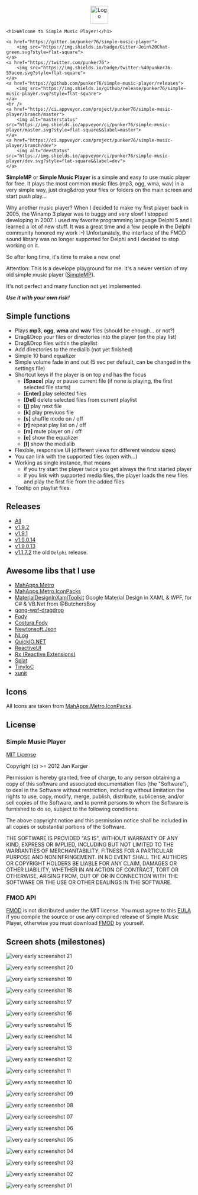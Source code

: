 <p align="center">
	<a href="https://github.com/punker76/simple-music-player">
		<img alt="Logo" width="48" heigth="48" src="https://raw.github.com/punker76/simple-music-player/master/icon/Gramaphone48x48.png" />
	</a>

	<h1>Welcome to Simple Music Player!</h1>

	<a href="https://gitter.im/punker76/simple-music-player">
		<img src="https://img.shields.io/badge/Gitter-Join%20Chat-green.svg?style=flat-square">
	</a>
	<a href="https://twitter.com/punker76">
		<img src="https://img.shields.io/badge/twitter-%40punker76-55acee.svg?style=flat-square">
	</a>
	<a href="https://github.com/punker76/simple-music-player/releases">
		<img src="https://img.shields.io/github/release/punker76/simple-music-player.svg?style=flat-square">
	</a>
	<br />
	<a href="https://ci.appveyor.com/project/punker76/simple-music-player/branch/master">
		<img alt="masterstatus" src="https://img.shields.io/appveyor/ci/punker76/simple-music-player/master.svg?style=flat-square&&label=master">
	</a>
	<a href="https://ci.appveyor.com/project/punker76/simple-music-player/branch/dev">
		<img alt="devstatus" src="https://img.shields.io/appveyor/ci/punker76/simple-music-player/dev.svg?style=flat-square&&label=dev">
	</a>
</p>

**SimpleMP** or **Simple Music Player** is a simple and easy to use music player for free. It plays the most common music files (mp3, ogg, wma, wav) in a very simple way, just drag&drop your files or folders on the main screen and start push play...

Why another music player? When I decided to make my first player back in 2005, the Winamp 3 player was to buggy and very slow! I stopped developing in 2007.
I used my favorite programming language Delphi 5 and I learned a lot of new stuff. It was a great time and a few people in the Delphi community honored my work :-)
Unfortunately, the interface of the FMOD sound library was no longer supported for Delphi and I decided to stop working on it.

So after long time, it's time to make a new one!

Attention: This is a develope playground for me. It's a newer version of my old simple music player ([SimpleMP](http://jkarger.de/simple-music-player/)).

It's not perfect and many function not yet implemented.

***Use it with your own risk!***

## Simple functions

+ Plays **mp3**, **ogg**, **wma** and **wav** files (should be enough... or not?)
+ Drag&Drop your files or directories into the player (on the play list)
+ Drag&Drop files within the playlist
+ Add directories to the medialib (not yet finished)
+ Simple 10 band equalizer
+ Simple volume fade in and out (5 sec per default, can be changed in the settings file)
+ Shortcut keys if the player is on top and has the focus
	+ **[Space]** play or pause current file (if none is playing, the first selected file starts)
	+ **[Enter]** play selected files
	+ **[Del]** delete selected files from current playlist
	+ **[j]** play next file
	+ **[k]** play previuos file
	+ **[s]** shuffle mode on / off
	+ **[r]** repeat play list on / off
	+ **[m]** mute player on / off
	+ **[e]** show the equalizer
	+ **[l]** show the medialib
+ Flexible, responsive UI (different views for different window sizes)
+ You can link with the supported files (open with...)
+ Working as single instance, that means
	+ if you try start the player twice you get always the first started player
	+ if you link with supported media files, the player loads the new files and play the first file from the added files
+ Tooltip on playlist files

## Releases

- [All](https://github.com/punker76/simple-music-player/releases)
- [v1.9.2](https://github.com/punker76/simple-music-player/releases/tag/v1.9.2)
- [v1.9.1](https://github.com/punker76/simple-music-player/releases/tag/v1.9.1)
- [v1.9.0.14](https://github.com/punker76/simple-music-player/releases/tag/v1.9.0.14)
- [v1.9.0.13](https://github.com/punker76/simple-music-player/releases/tag/v1.9.0.13)
- [v1.1.7.2](http://jkarger.de/simple-music-player/) the old `Delphi` release.

## Awesome libs that I use

- [MahApps.Metro](https://github.com/MahApps/MahApps.Metro)
- [MahApps.Metro.IconPacks](https://github.com/MahApps/MahApps.Metro.IconPacks)
- [MaterialDesignInXamlToolkit](https://github.com/ButchersBoy/MaterialDesignInXamlToolkit) Google Material Design in XAML & WPF, for C# & VB.Net from @ButchersBoy
- [gong-wpf-dragdrop](https://github.com/punker76/gong-wpf-dragdrop)
- [Fody](https://github.com/Fody)
- [Costura.Fody](https://github.com/Fody/Costura)
- [Newtonsoft.Json](https://github.com/JamesNK/Newtonsoft.Json)
- [NLog](https://github.com/NLog/NLog)
- [QuickIO.NET](http://quickio.azurewebsites.net/)
- [ReactiveUI](https://github.com/reactiveui/ReactiveUI)
- [Rx (Reactive Extensions)](http://rx.codeplex.com/)
- [Splat](https://github.com/paulcbetts/splat)
- [TinyIoC](https://github.com/grumpydev/TinyIoC)
- [xunit](https://github.com/xunit/xunit)

## Icons

All Icons are taken from [MahApps.Metro.IconPacks](https://github.com/MahApps/MahApps.Metro.IconPacks).

## License

### Simple Music Player

[MIT License](http://opensource.org/licenses/MIT/)

Copyright (c) >= 2012 Jan Karger

Permission is hereby granted, free of charge, to any person obtaining a copy
of this software and associated documentation files (the "Software"), to deal
in the Software without restriction, including without limitation the rights
to use, copy, modify, merge, publish, distribute, sublicense, and/or sell
copies of the Software, and to permit persons to whom the Software is
furnished to do so, subject to the following conditions:

The above copyright notice and this permission notice shall be included in all
copies or substantial portions of the Software.

THE SOFTWARE IS PROVIDED "AS IS", WITHOUT WARRANTY OF ANY KIND, EXPRESS OR
IMPLIED, INCLUDING BUT NOT LIMITED TO THE WARRANTIES OF MERCHANTABILITY,
FITNESS FOR A PARTICULAR PURPOSE AND NONINFRINGEMENT. IN NO EVENT SHALL THE
AUTHORS OR COPYRIGHT HOLDERS BE LIABLE FOR ANY CLAIM, DAMAGES OR OTHER
LIABILITY, WHETHER IN AN ACTION OF CONTRACT, TORT OR OTHERWISE, ARISING FROM,
OUT OF OR IN CONNECTION WITH THE SOFTWARE OR THE USE OR OTHER DEALINGS IN THE
SOFTWARE.

### FMOD API

[FMOD](http://www.fmod.org) is not distributed under the MIT license. You must agree to this [EULA](LICENSE_FMOD) if you compile the source or use any compiled release of Simple Music Player, otherwise you must download [FMOD](http://www.fmod.org) by yourself.

## Screen shots (milestones)

![very early screenshot 21](https://raw.github.com/punker76/simple-music-player/master/screenshots/2017-12-21_09h48_42.png)  

![very early screenshot 20](https://raw.github.com/punker76/simple-music-player/master/screenshots/2015-10-20_23h51_14.png)  

![very early screenshot 19](https://raw.github.com/punker76/simple-music-player/master/screenshots/2015-10-20_23h50_59.png)  

![very early screenshot 18](https://raw.github.com/punker76/simple-music-player/master/screenshots/2015-10-20_23h50_51.png)  

![very early screenshot 17](https://raw.github.com/punker76/simple-music-player/master/screenshots/2015-07-19_22h18_51.png)  

![very early screenshot 16](https://raw.github.com/punker76/simple-music-player/master/screenshots/2015-07-19_22h19_10.png)  

![very early screenshot 15](https://raw.github.com/punker76/simple-music-player/master/screenshots/2014-11-02_12h11_31.png)  

![very early screenshot 14](https://raw.github.com/punker76/simple-music-player/master/screenshots/2014-07-14_22h42_19.png)  

![very early screenshot 13](https://raw.github.com/punker76/simple-music-player/master/screenshots/2013-11-26_20h58_04.png)  

![very early screenshot 12](https://raw.github.com/punker76/simple-music-player/master/screenshots/2013-11-26_20h58_17.png)  

![very early screenshot 11](https://raw.github.com/punker76/simple-music-player/master/screenshots/2013-11-10_23h42_10.png)  

![very early screenshot 10](https://raw.github.com/punker76/simple-music-player/master/screenshots/2013-11-10_23h42_24.png)  

![very early screenshot 09](https://raw.github.com/punker76/simple-music-player/master/screenshots/2013-09-16_09h40_08.png)  

![very early screenshot 08](https://raw.github.com/punker76/simple-music-player/master/screenshots/2013-09-16_09h40_02.png)  

![very early screenshot 07](https://raw.github.com/punker76/simple-music-player/master/screenshots/2013-02-07_22h49_52.png)  

![very early screenshot 06](https://raw.github.com/punker76/simple-music-player/master/screenshots/2013-01-05_23h26_18.png)  

![very early screenshot 05](https://raw.github.com/punker76/simple-music-player/master/screenshots/2012-12-19_21h55_18.png)  

![very early screenshot 04](https://raw.github.com/punker76/simple-music-player/master/screenshots/2012-12-19_21h54_53.png)  

![very early screenshot 03](https://raw.github.com/punker76/simple-music-player/master/screenshots/2012-12-19_14h48_05.png)  

![very early screenshot 02](https://raw.github.com/punker76/simple-music-player/master/screenshots/2012-12-16_17h14_57.png)  

![very early screenshot 01](https://raw.github.com/punker76/simple-music-player/master/screenshots/2012-12-13_23h14_25.png)  
